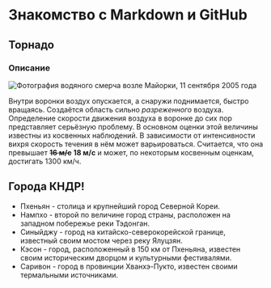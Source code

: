 # Знакомство с Markdown и GitHub
## Торнадо
### Описание

![Фотография водяного смерча возле Майорки, 11 сентября 2005 года](https://upload.wikimedia.org/wikipedia/commons/thumb/7/7b/Tornado_near_Cala_Ratjada_%28Mallorca%29_11.09.05.jpg/300px-Tornado_near_Cala_Ratjada_%28Mallorca%29_11.09.05.jpg)

Внутри воронки воздух опускается, а снаружи поднимается, быстро вращаясь. Создаётся область сильно *разреженного* воздуха. Определение скорости движения воздуха в воронке до сих пор представляет серьёзную проблему. В основном оценки этой величины известны из косвенных наблюдений. В зависимости от интенсивности вихря скорость течения в нём может варьироваться. Считается, что она превышает __~~16 м/c~~__ __18 м/с__ и может, по некоторым косвенным оценкам, достигать 1300 км/ч. 

## Города КНДР!
- Пхеньян - столица и крупнейший город Северной Кореи.
- Нампхо - второй по величине город страны, расположен на западном побережье реки Тэдонган.
- Синыйджу - город на китайско-северокорейской границе, известный своим мостом через реку Ялуцзян.
- Кэсон - город, расположенный в 150 км от Пхеньяна, известен своим историческим дворцом и культурными фестивалями.
- Саривон - город в провинции Хванхэ-Пукто, известен своими термальными источниками.


